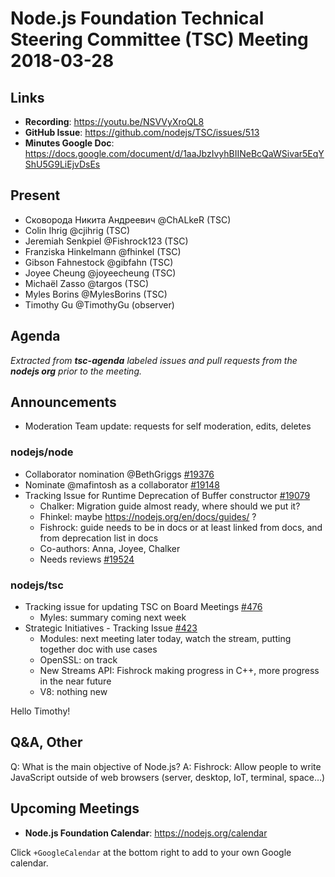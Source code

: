 # Node.js Foundation Technical Steering Committee (TSC) Meeting 2018-03-28

## Links

* **Recording**:  https://youtu.be/NSVVyXroQL8
* **GitHub Issue**: https://github.com/nodejs/TSC/issues/513
* **Minutes Google Doc**: https://docs.google.com/document/d/1aaJbzIvyhBIINeBcQaWSivar5EqYShU5G9LiEjvDsEs

## Present

* Сковорода Никита Андреевич @ChALkeR (TSC)
* Colin Ihrig @cjihrig (TSC)
* Jeremiah Senkpiel @Fishrock123 (TSC)
* Franziska Hinkelmann @fhinkel (TSC)
* Gibson Fahnestock @gibfahn (TSC)
* Joyee Cheung @joyeecheung (TSC)
* Michaël Zasso @targos (TSC)
* Myles Borins @MylesBorins (TSC)
* Timothy Gu @TimothyGu (observer)

## Agenda 

*Extracted from **tsc-agenda** labeled issues and pull requests from the **nodejs org** prior to the meeting.*

## Announcements

* Moderation Team update: requests for self moderation, edits, deletes


### nodejs/node

* Collaborator nomination @BethGriggs [#19376](https://github.com/nodejs/node/issues/19376)
* Nominate @mafintosh as a collaborator [#19148](https://github.com/nodejs/node/issues/19148)
* Tracking Issue for Runtime Deprecation of Buffer constructor [#19079](https://github.com/nodejs/node/issues/19079)
  * Chalker: Migration guide almost ready, where should we put it? 
  * Fhinkel: maybe https://nodejs.org/en/docs/guides/ ?
  * Fishrock: guide needs to be in docs or at least linked from docs, and from deprecation list in docs
  * Co-authors: Anna, Joyee, Chalker
  * Needs reviews [#19524](https://github.com/nodejs/node/pull/19524)
  
### nodejs/tsc

* Tracking issue for updating TSC on Board Meetings [#476](https://github.com/nodejs/TSC/issues/476)
    * Myles: summary coming next week
* Strategic Initiatives - Tracking Issue [#423](https://github.com/nodejs/TSC/issues/423)
    * Modules: next meeting later today, watch the stream, putting together doc with use cases
    * OpenSSL: on track
    * New Streams API: Fishrock making progress in C++, more progress in the near future
    * V8: nothing new
    
Hello Timothy! 


## Q&A, Other

Q: What is the main objective of Node.js? 
A: Fishrock: Allow people to write JavaScript outside of web browsers (server, desktop, IoT, terminal, space…)

## Upcoming Meetings

* **Node.js Foundation Calendar**: https://nodejs.org/calendar

Click `+GoogleCalendar` at the bottom right to add to your own Google calendar.
